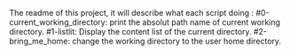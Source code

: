 The readme of this project, it will describe what each script doing :
#0-current_working_directory: print the absolut path name of current working directory.
#1-listlit: Display the content list of the current directory.
#2-bring_me_home: change the working directory to the user home directory.

